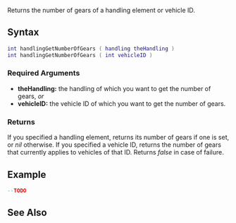 Returns the number of gears of a handling element or vehicle ID.

Syntax
------

``` lua
int handlingGetNumberOfGears ( handling theHandling )
int handlingGetNumberOfGears ( int vehicleID )
```

### Required Arguments

-   **theHandling:** the handling of which you want to get the number of gears, *or*
-   **vehicleID:** the vehicle ID of which you want to get the number of gears.

### Returns

If you specified a handling element, returns its number of gears if one is set, or *nil* otherwise. If you specified a vehicle ID, returns the number of gears that currently applies to vehicles of that ID. Returns *false* in case of failure.

Example
-------

``` lua
--TODO
```

See Also
--------
